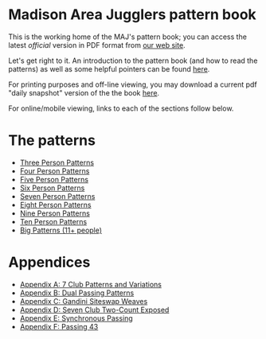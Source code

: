 Madison Area Jugglers pattern book
==================================

This is the working home of the MAJ's pattern book; you can access the
latest *official* version in PDF format from [our web
site](http://madjugglers.com/Madison%20Pattern%20Book).

Let's get right to it. An introduction to the pattern book (and how to read the
patterns) as well as some helpful pointers can be found
[here](01_maj_pattern_book.md).

For printing purposes and off-line viewing, you may download a current pdf
"daily snapshot" version of the the book [here](build/majbook.pdf).

For online/mobile viewing, links to each of the sections follow below.

# The patterns
* [Three Person Patterns](02_three_person_patterns.md)
* [Four Person Patterns](03_four_person_patterns.md)
* [Five Person Patterns](04_five_person_patterns.md)
* [Six Person Patterns](05_six_person_patterns.md)
* [Seven Person Patterns](06_seven_person_patterns.md)
* [Eight Person Patterns](07_eight_person_patterns.md)
* [Nine Person Patterns](08_nine_person_patterns.md)
* [Ten Person Patterns](09_ten_person_patterns.md)
* [Big Patterns (11+ people)](10_big_patterns.md)

# Appendices
* [Appendix A: 7 Club Patterns and Variations](11_appendix_a_7clubs.md)
* [Appendix B: Dual Passing Patterns](12_appendix_b_dual_passing.md)
* [Appendix C: Gandini Siteswap Weaves](13_appendix_c_gandini_weaves.md)
* [Appendix D: Seven Club Two-Count Exposed](14_appendix_d_7club2ct.md)
* [Appendix E: Synchronous Passing](15_appendix_e_synchronous_passing.md)
* [Appendix F: Passing 43](16_appendix_f_passing_43.md)

